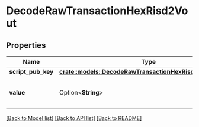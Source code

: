 # DecodeRawTransactionHexRisd2Vout

## Properties

Name | Type | Description | Notes
------------ | ------------- | ------------- | -------------
**script_pub_key** | [**crate::models::DecodeRawTransactionHexRisd2ScriptPubKey**](DecodeRawTransactionHexRISD2_scriptPubKey.md) |  | 
**value** | Option<**String**> | Represents the sent/received amount. | [optional]

[[Back to Model list]](../README.md#documentation-for-models) [[Back to API list]](../README.md#documentation-for-api-endpoints) [[Back to README]](../README.md)


